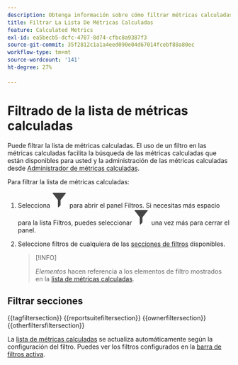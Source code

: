 ```yaml
---
description: Obtenga información sobre cómo filtrar métricas calculadas por etiquetas, grupo de informes, propietarios y otros filtros.
title: Filtrar La Lista De Métricas Calculadas
feature: Calculated Metrics
exl-id: ea5becb5-dcfc-4787-8d74-cfbc8a9387f3
source-git-commit: 35f2812c1a1a4eed090e04d67014fcebf88a80ec
workflow-type: tm+mt
source-wordcount: '141'
ht-degree: 27%

---
```


# Filtrado de la lista de métricas calculadas

Puede filtrar la lista de métricas calculadas. El uso de un filtro en las métricas calculadas facilita la búsqueda de las métricas calculadas que están disponibles para usted y la administración de las métricas calculadas desde [Administrador de métricas calculadas](cm-manager.md).


Para filtrar la lista de métricas calculadas:

1. Selecciona ![Filtro](/help/assets/icons/Filter.svg) para abrir el panel Filtros. Si necesitas más espacio para la lista Filtros, puedes seleccionar ![Filtro](/help/assets/icons/Filter.svg) una vez más para cerrar el panel.
1. Seleccione filtros de cualquiera de las [secciones de filtros](#filter-sections) disponibles.

   >[!INFO]
   >
   >*Elementos* hacen referencia a los elementos de filtro mostrados en la [lista de métricas calculadas](cm-manager.md#filters-list).
   > 

## Filtrar secciones

{{tagfiltersection}}
{{reportsuitefiltersection}}
{{ownerfiltersection}}
{{otherfiltersfiltersection}}


La [lista de métricas calculadas](cm-manager.md#filters-list) se actualiza automáticamente según la configuración del filtro. Puedes ver los filtros configurados en la [barra de filtros activa](cm-manager.md#active-filter-bar).



<!--
# Filter calculated metrics

Filter by tags, owners, and other filters (Show All, Mine, Shared With me, Favorites, and Approved.)

Filtering makes it easier to search for calculated metrics in the segment rail.

1. In Adobe Analytics, select the **[!UICONTROL Components]** tab, then select **[!UICONTROL Calculated metrics]**. 

1. In the Calculated metrics manager, click the **[!UICONTROL Filters]** icon:  ![](https://spectrum.adobe.com/static/icons/workflow_18/Smock_Filter_18_N.svg)

   ![](assets/filtering.png)

1. The following filters are available:

   |  Filter Name  | Description  |
   |---|---|
   |  Tags  |Lets you filter on calculated metrics with specific [tags](/help/components/c-calcmetrics/c-workflow/cm-workflow/cm-tagging.md). The Tags column is shown by default.  |
   |  Owners  | Lets you filter calculated metrics by owner.  |
   | Report suite | Lets you filter calculated metrics by report suite. |
   |  Other Filters > Show All  | **(Admin only)** Shows all calculated metrics, their owner, and the last date they were modified.  |
   |  Other Filters > Mine  | Shows all calculated metrics that you own.  |
   |  Other Filters > Shared with me  |Shows all calculated metrics that others [shared](/help/components/c-calcmetrics/c-workflow/cm-workflow/cm-sharing.md) with you.  |
   |  Other Filters > Favorites  |Shows all calculated metrics you marked as [Favorites](/help/components/segmentation/segmentation-workflow/t-seg-favorite.md).  |
   |  Other Filters > Approved  |Shows all officially [approved](/help/components/c-calcmetrics/c-workflow/cm-workflow/cm-approving.md) calculated metrics.  |
   |  Search calculated metrics  | Lets you search for calculated metrics by name.  |

   -->
